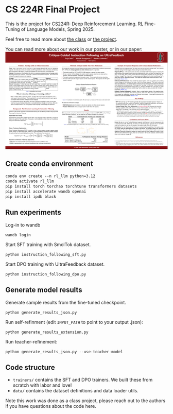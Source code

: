 # CS 224R Final Project
This is the project for CS224R: Deep Reinforcement Learning. RL Fine-Tuning of Language Models, Spring 2025. 

Feel free to read more about [the class](https://cs224r.stanford.edu/) or [the project](CS224R_Default_Project_Guidelines.pdf).

You can read more about our work in our poster, or in our paper:
![poster](cs224r_poster.png)

## Create conda environment
```
conda env create --n rl_llm python=3.12
conda activate rl_llm
pip install torch torchao torchtune transformers datasets
pip install accelerate wandb openai
pip install ipdb black
```

## Run experiments
Log-in to wandb
```
wandb login
```

Start SFT training with SmolTok dataset.
```
python instruction_following_sft.py
```

Start DPO training with UltraFeedback dataset.
```
python instruction_following_dpo.py
```

## Generate model results
Generate sample results from the fine-tuned checkpoint.
```
python generate_results_json.py
```

Run self-refinment (edit `INPUT_PATH` to point to your output .json):
```
python generate_results_extension.py
``` 

Run teacher-refinement:
```
python generate_results_json.py --use-teacher-model
```

## Code structure
- `trainers/` contains the SFT and DPO trainers. We built these from scratch with labor and love!
- `data/` contains the dataset definitions and data loader utils.

Note this work was done as a class project, please reach out to the authors if you have questions about the code here.